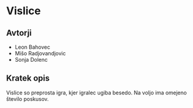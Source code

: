 # Vislice

## Avtorji

* Leon Bahovec
* Mišo Radjovandjovic
* Sonja Dolenc


## Kratek opis

Vislice so preprosta igra, kjer igralec ugiba besedo. 
Na voljo ima omejeno število poskusov.
